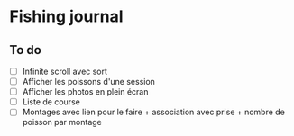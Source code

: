 # Fishing journal

## To do

- [ ] Infinite scroll avec sort
- [ ] Afficher les poissons d'une session
- [ ] Afficher les photos en plein écran
- [ ] Liste de course
- [ ] Montages avec lien pour le faire + association avec prise + nombre de poisson par montage
